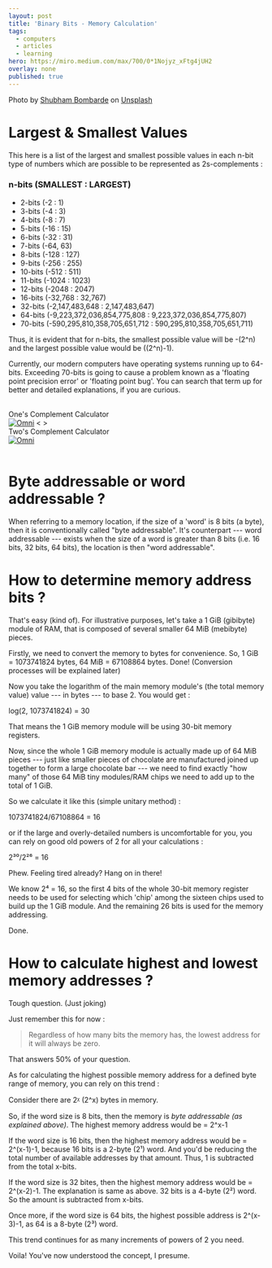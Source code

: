 ```yaml
---
layout: post
title: 'Binary Bits - Memory Calculation'
tags:
  - computers
  - articles
  - learning
hero: https://miro.medium.com/max/700/0*1Nojyz_xFtg4jUH2
overlay: none
published: true
---
```


Photo by [Shubham Bombarde](https://unsplash.com/@shubhambombarde?utm_source=medium&utm_medium=referral) on [Unsplash](https://unsplash.com/?utm_source=medium&utm_medium=referral)

Largest & Smallest Values
======================================
This here is a list of the largest and smallest possible values in each n-bit type of numbers which are possible to be represented as 2s-complements :


### n-bits (SMALLEST : LARGEST)

-   2-bits (-2 : 1)
-   3-bits (-4 : 3)
-   4-bits (-8 : 7)
-   5-bits (-16 : 15)
-   6-bits (-32 : 31)
-   7-bits (-64, 63)
-   8-bits (-128 : 127)
-   9-bits (-256 : 255)
-   10-bits (-512 : 511)
-   11-bits (-1024 : 1023)
-   12-bits (-2048 : 2047)
-   16-bits (-32,768 : 32,767)
-   32-bits (-2,147,483,648 : 2,147,483,647)
-   64-bits (-9,223,372,036,854,775,808 : 9,223,372,036,854,775,807)
-   70-bits (-590,295,810,358,705,651,712 : 590,295,810,358,705,651,711)

Thus, it is evident that for n-bits, the smallest possible value will be -(2^n) and the largest possible value would be ((2^n)-1).

Currently, our modern computers have operating systems running up to 64-bits. Exceeding 70-bits is going to cause a problem known as a 'floating point precision error' or 'floating point bug'. You can search that term up for better and detailed explanations, if you are curious.

<br />

<div class="omni-calculator" data-calculator="math/ones-complement" data-width="300" data-config='{}' data-currency="CAD" data-show-row-controls="false" data-version="3" data-t="1636175647062">
  <div class="omni-calculator-header">One&#39;s Complement Calculator</div>
  <div class="omni-calculator-footer">
    <a href="https://www.omnicalculator.com/math/ones-complement" target="_blank"><img alt="Omni" class="omni-calculator-logo" src="https://cdn.omnicalculator.com/embed/omni-calculator-logo-long.svg" /></a>
<&nbsp>
<script async src="https://cdn.omnicalculator.com/sdk.js"></script>
<div class="omni-calculator" data-calculator="math/twos-complement" data-width="300" data-config='{}' data-currency="CAD" data-show-row-controls="false" data-version="3" data-t="1636175742031">
  <div class="omni-calculator-header">Two&#39;s Complement Calculator</div>
  <div class="omni-calculator-footer">
    <a href="https://www.omnicalculator.com/math/twos-complement" target="_blank"><img alt="Omni" class="omni-calculator-logo" src="https://cdn.omnicalculator.com/embed/omni-calculator-logo-long.svg" /></a>
  </div>
</div>
</div></div>
<script async src="https://cdn.omnicalculator.com/sdk.js"></script>

<br />


Byte addressable or word addressable ?
======================================

When referring to a memory location, if the size of a 'word' is 8 bits (a byte), then it is conventionally called "byte addressable". It's counterpart --- word addressable --- exists when the size of a word is greater than 8 bits (i.e. 16 bits, 32 bits, 64 bits), the location is then "word addressable".

How to determine memory address bits ?
======================================

That's easy (kind of). For illustrative purposes, let's take a 1 GiB (gibibyte) module of RAM, that is composed of several smaller 64 MiB (mebibyte) pieces.

Firstly, we need to convert the memory to bytes for convenience. So, 1 GiB = 1073741824 bytes, 64 MiB = 67108864 bytes. Done! (Conversion processes will be explained later)

Now you take the logarithm of the main memory module's (the total memory value) value --- in bytes --- to base 2. You would get :

log(2, 1073741824) = 30

That means the 1 GiB memory module will be using 30-bit memory registers.

Now, since the whole 1 GiB memory module is actually made up of 64 MiB pieces --- just like smaller pieces of chocolate are manufactured joined up together to form a large chocolate bar --- we need to find exactly "how many" of those 64 MiB tiny modules/RAM chips we need to add up to the total of 1 GiB.

So we calculate it like this (simple unitary method) :

1073741824/67108864 = 16

or if the large and overly-detailed numbers is uncomfortable for you, you can rely on good old powers of 2 for all your calculations :

2³⁰/2²⁶ = 16

Phew. Feeling tired already? Hang on in there!

We know 2⁴ = 16, so the first 4 bits of the whole 30-bit memory register needs to be used for selecting which 'chip' among the sixteen chips used to build up the 1 GiB module. And the remaining 26 bits is used for the memory addressing.

Done.

How to calculate highest and lowest memory addresses ?
======================================================

Tough question. (Just joking)

Just remember this for now :

> Regardless of how many bits the memory has, the lowest address for it will always be zero.

That answers 50% of your question.

As for calculating the highest possible memory address for a defined byte range of memory, you can rely on this trend :

Consider there are 2ᵡ (2^x) bytes in memory.

So, if the word size is 8 bits, then the memory is *byte addressable (as explained above)*. The highest memory address would be = 2^x-1

If the word size is 16 bits, then the highest memory address would be = 2^(x-1)-1, because 16 bits is a 2-byte (2¹) word. And you'd be reducing the total number of available addresses by that amount. Thus, 1 is subtracted from the total x-bits.

If the word size is 32 bites, then the highest memory address would be = 2^(x-2)-1. The explanation is same as above. 32 bits is a 4-byte (2²) word. So the amount is subtracted from x-bits.

Once more, if the word size is 64 bits, the highest possible address is 2^(x-3)-1, as 64 is a 8-byte (2³) word.

This trend continues for as many increments of powers of 2 you need.

Voila! You've now understood the concept, I presume.
